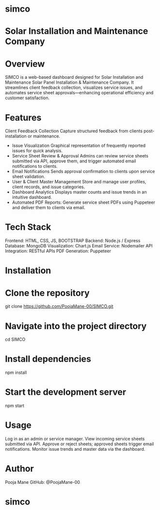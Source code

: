 # simco
Solar Installation and Maintenance Company
=======
# Overview
SIMCO is a web-based dashboard designed for Solar Installation and Maintenance Solar Panel Installation & Maintenance Company. 
It streamlines client feedback collection, visualizes service issues, and automates service sheet approvals—enhancing operational efficiency and customer satisfaction.

# Features
Client Feedback Collection Capture structured feedback from clients post-installation or maintenance.
- Issue Visualization Graphical representation of frequently reported issues for quick analysis.
- Service Sheet Review & Approval Admins can review service sheets submitted via API, approve them, and trigger automated email notifications to clients.
- Email Notifications Sends approval confirmation to clients upon service sheet validation.
- User & Client Master Management Store and manage user profiles, client records, and issue categories.
- Dashboard Analytics Displays master counts and issue trends in an intuitive dashboard.
- Automated PDF Reports: Generate service sheet PDFs using Puppeteer and deliver them to clients via email.


# Tech Stack
Frontend: HTML, CSS, JS, BOOTSTRAP
Backend: Node.js / Express
Database: MongoDB
Visualization: Chart.js
Email Service: Nodemailer
API Integration: RESTful APIs
PDF Generation: Puppeteer

# Installation
# Clone the repository
git clone https://github.com/PoojaMane-00/SIMCO.git
# Navigate into the project directory
cd SIMCO
# Install dependencies
npm install
# Start the development server
npm start

# Usage
Log in as an admin or service manager.
View incoming service sheets submitted via API.
Approve or reject sheets; approved sheets trigger email notifications.
Monitor issue trends and master data via the dashboard.

# Author
Pooja Mane GitHub: @PoojaMane-00
# simco
